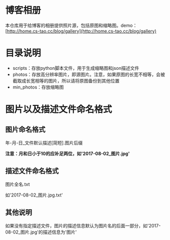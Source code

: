 # 博客相册

本仓库用于给博客的相册提供照片源，包括原图和缩略图。demo：[http://home.cs-tao.cc/blog/gallery](http://home.cs-tao.cc/blog/gallery)

# 目录说明

- scripts：存放python脚本文件，用于生成缩略图和json描述文件
- photos：存放高分辨率图片，即源图片。注意，如果原图的长宽不相等，会被截取成长宽相等的图片，所以请将原图备份到其他位置
- min_photos：存放缩略图

# 图片以及描述文件命名格式

## 图片命名格式

年-月-日_文件默认描述[简短].图片后缀

**注意：月和日小于10的应补足两位，如'2017-08-02_图片.jpg'**

## 描述文件命名格式

图片全名.txt

如'2017-08-02_图片.jpg.txt'

## 其他说明

如果没有指定描述文件，图片的描述信息默认为图片名的后面一部分，如'2017-08-02_图片.jpg'的描述信息为'图片'
